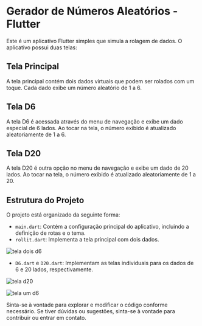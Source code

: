 # Gerador de Números Aleatórios - Flutter

Este é um aplicativo Flutter simples que simula a rolagem de dados. O aplicativo possui duas telas:

## Tela Principal

A tela principal contém dois dados virtuais que podem ser rolados com um toque. Cada dado exibe um número aleatório de 1 a 6.

## Tela D6

A tela D6 é acessada através do menu de navegação e exibe um dado especial de 6 lados. Ao tocar na tela, o número exibido é atualizado aleatoriamente de 1 a 6.

## Tela D20

A tela D20 é outra opção no menu de navegação e exibe um dado de 20 lados. Ao tocar na tela, o número exibido é atualizado aleatoriamente de 1 a 20.

## Estrutura do Projeto

O projeto está organizado da seguinte forma:

- `main.dart`: Contém a configuração principal do aplicativo, incluindo a definição de rotas e o tema.
- `rollit.dart`: Implementa a tela principal com dois dados.

![tela dois d6](https://github.com/gugisss/Roll-it-/assets/127802174/2be8dfc0-1c4a-40f5-95b5-704a04174b06)



- `D6.dart` e `D20.dart`: Implementam as telas individuais para os dados de 6 e 20 lados, respectivamente.

![tela d20](https://github.com/gugisss/Roll-it-/assets/127802174/92cc00ba-d4aa-4cfb-a620-bba2016750c6)

![tela um d6](https://github.com/gugisss/Roll-it-/assets/127802174/60a24e83-53fa-4a88-bfab-0f4f442fb810)

Sinta-se à vontade para explorar e modificar o código conforme necessário. Se tiver dúvidas ou sugestões, sinta-se à vontade para contribuir ou entrar em contato.
